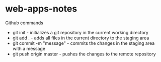 # web-apps-notes
Github commands

* git init - initializes a git repository in the current working directory
* git add . - adds all files in the current directory to the staging area
* git commit -m "message" - commits the changes in the staging area with a message
* git push origin master - pushes the changes to the remote repository